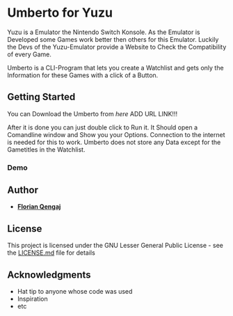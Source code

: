 # Umberto for Yuzu
Yuzu is a Emulator the Nintendo Switch Konsole. As the Emulator is Developed some Games work better then others for this Emulator. Luckily the Devs of the Yuzu-Emulator provide a Website to Check the Compatibility of every Game.

Umberto is a CLI-Program that lets you create a Watchlist and gets only the Information for these Games with a click of a Button. 

## Getting Started

You can Download the Umberto from *here* ADD URL LINK!!!

After it is done you can just double click to Run it. It Should open a Comandline window and Show you your Options.
Connection to the internet is needed for this to work. Umberto does not store any Data except for the Gametitles in the Watchlist.

### Demo


## Author

* [**Florian Qengaj**](https://github.com/FQengaj)

## License

This project is licensed under the GNU Lesser General Public License - see the [LICENSE.md](LICENSE.md) file for details

## Acknowledgments

* Hat tip to anyone whose code was used
* Inspiration
* etc

